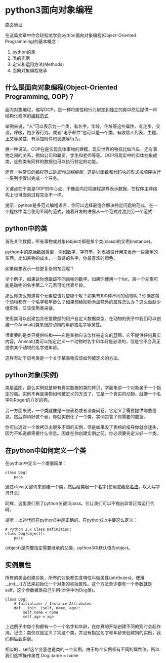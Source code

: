 # python3面向对象编程
[原文地址](https://realpython.com/python3-object-oriented-programming/#what-is-object-oriented-programming-oop)

在这篇文章中你会轻松地学会python面向对象编程(Object-Oriented Programming)的基本概念：
1. python的类
2. 类的实例
3. 定义和运用方法(Methods)
4. 面向对象编程继承
## 什么是面向对象编程(Object-Oriented Programming, OOP)？
面向对象编程，缩写OOP，是一种将属性和行为绑定到独立的类中然后提供一种结构化程序的[编程范式](http://en.wikipedia.org/wiki/Programming_paradigm)

举例来说，“人”可以表示为一个类，有名字，年龄，住址等这些属性，有走步，交谈，呼吸，跑步等行为。或者“电子邮件”也可以是一个类，有收信人列表，主题，正文等属性，有添加附件和发送等行为。

换一种说法，OOP在是实现具体事物的建模，现实世界的物品比如汽车，还有事物之间的关系，例如公司和雇员，学生和老师等等。OOP将现实中的实体抽象成类，这些类有同样的数据也可以执行特定的功能。

还有一种常见的编程范式是*面向过程编程*，这是以函数和代码块的形式按顺序执行一系列步骤以完成一个任务。

关键点在于类是OOP的中心点，不像面向过程编程那样表示数据，在程序主体结构上也可面向过程完全不一样。

提示：python是多范式编程语言，你可以选择最适合解决特定问题的范式，在一个程序中混合使用不同的范式，随着开发的进展从一个范式过渡到另一个范式
## python中的类
首先关注数据，所有事物或对象(object)都是某个类(class)的实例(instance)。

python中的原始数据类型，例如数字，字符串，列表被设计用来表示一些简单的东西。比如某物的成本，一首诗的名字，你最喜欢的颜色。

如果你想表示一些更复杂的东西呢？

举个例子，如果说你想跟踪不同动物的数字。如果你使用一个list，第一个元素可能是动物的名字第二个元素可能代表年龄。

那么你怎么知道每个元素应该对应哪个呢？如果有100种不同的动物呢？你确定每个动物都有一个名字和年龄么？如果想给动物添加额外的属性怎么办？这么做缺少组织性，应该使用类来做。

使用类可以创建包含任意数据的用户自定义数据类型。在动物的例子中我们可以创建一个Animal()类来跟踪动物的年龄或名字等属性。

很重要的是类只提供结构——它是某物应该怎样被定义的蓝图，它不提供任何真实内容。Animal()类可以指定定义一个动物时名字和年龄是必须的，但是它不会真正提供某个动物的名字或年龄。

这样有助于思考类是一个关于某事物应该如何被定义的方法。
## python对象(实例)
类是蓝图，那么实例就是带有真实数据的类的拷贝，字面来讲一个对象属于一个指定的类。实例不再是事物如何被定义的方法了，它是一个真实的动物，就像一个名字叫Roger的八岁的狗。

另一方面来说，一个类就像是一张表格或者调查问卷。它定义了需要提供哪些信息。然后你填好这个表，你就实例化了一个类，实例包含了你需要的数据。

你可以通过一个类拷贝出很多不同的实例，但是如果没了表格的指导你就会迷失，因为不知道都需要什么信息。因此在你创建实例之前，你必须要先定义好一个类。
## 在python中如何定义一个类
在python中定义一个类很简单：
```
class Dog:
    pass
```
通过class关键词来创建一个类，然后给类起一个名字(使用[驼峰命名法](https://en.wikipedia.org/wiki/Camel_case)，以大写字母开头)

同样，这里我们用了python关键词pass。它让我们可以不抛出异常正常运行代码。

提示：上述代码在python3中是正确的。在python2.x中要这么定义：
```
# Python 2.x Class Definition:
class Dog(object):
    pass
```
(object)是你要指定需要继承的父类，python3中默认值为object。
## 实例属性
所有的类会创建对象，所有的对象都包含特性叫做属性(attributes)。使用__init__()方法来初始化一个对象的初始属性。这个方法至少要有一个参数就是self，这个参数被类自己引用(本例中为Dog类)。
```
class Dog:
    # Initializer / Instance Attributes
    def __init__(self, name, age):
        self.name = name
        self.age = age
```
上述例子中每个狗都有一个一个名字和年龄，在你真的开始创建不同的狗时会起作用。记住：类仅仅是定义了狗这个类，并没有指定名字和年龄来创建狗的实例，我们稍后会讲到。

相似的，self这个变量也是类的一个实例。由于每个实例都有不同的属性值，所以我们这样操作属性 Dog\.name = name

